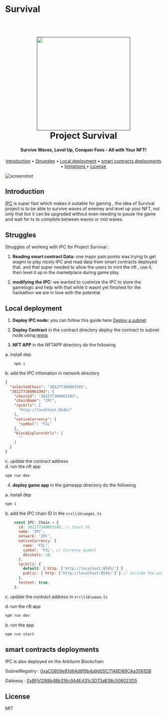 # Survival
 

  
<h1 align="center">
  <br>
  <a href=""><img src="https://blogger.googleusercontent.com/img/b/R29vZ2xl/AVvXsEhpP08WXrpiC7unhN0oDo8qp_DUua5vDX9MPHLrMF54imsowsaIu3-deazJ3TBUkHFTjEGJc6MGm6QA7aftuWdffOVzOug4gBpEacGKm6ACAkXoPFXQPzXedJmZwyj8XlXrBfaHR0yRUr-fYlqk5nAXJGx4m4fSffogKzWsnomYyWqL0-9B0xzh8NqtDW8/s960/our%20Goal.png" width="300"></a>
  <br>
  Project Survival 
  <br>
</h1>

<h4 align="center">Survive Waves, Level Up, Conquer Foes - All with Your NFT!</h4>

<p align="center">
  <a href="#introduction">Introduction</a> •
  <a href="#struggles">Struggles</a> •
  <a href="#local-deployment">Local deployment</a> •
  <a href="#smart-contracts-deployments">smart contracts deployments</a> •
  <a href="#limitations">limitations </a> •
  <a href="#license">License</a>
</p>

![screenshot](https://blogger.googleusercontent.com/img/b/R29vZ2xl/AVvXsEieZPalAwowt-sB2JqWU8IjnFUfnx8I-shXaq03tyJWBSq5JoFikYlz38_YZPlUf99c4Sg2x30ZJdlSFAHkkMib9KICO8lJzeiFr4e3wFRB1Pg5vJfip0uRGzpgZx96RxnHoSW5Hx2M0lUXX1gUXv6YO4-NMEUGfvAwp6j2smnrFYYbdw90npaDPwfXZwQ/s1000/Untitled-1-Recovered.png)

## Introduction 

[IPC](https://docs.ipc.space/) is super fast which makes it suitable for gaming , the idea of Survival project is to be able to survive waves of enemey and level up your NFT, not only that but it can be upgraded without even needing to pause the game and wait for tx to complete between waves or mid waves. 

## Struggles

Struggles of working with IPC for Project Survival :

1. **Reading smart contract Data:** one major pain points was trying to get wagmi to play nicely IPC and read data from smart contracts deployed that. and that super needed to allow the users to mint the nft , use it, then level it up in the marketplace during game play. 

2. **modifying the IPC:** we wanted to custmize the IPC to store the gamelogic and help with that while it wasnt yet finished for the hackathon we are in love with the potential 


## Local deployment

1. **Deploy IPC node:** you can follow this guide here [Deploy a subnet](https://docs.ipc.space/quickstarts/deploy-a-subnet)

2. **Deploy Contract** in the contract directory deploy the contract to subnet node using [remix](https://remix.ethereum.org/)

3. **NFT APP** in the NFTAPP directory do the following

a. install dep

  ```bash
      npm i
  ```

b. add the IPC infomation in network directory  

  ```json
  {
    "selectedChain": "381277380063393",
    "381277380063393": {
      "chainId": "381277380063393",
      "chainName": "IPC",
      "rpcUrls": [
        "http://localhost:8545/"
      ],
      "nativeCurrency": {
        "symbol": "FIL"
      },
      "blockExplorerUrls": [
        ""
      ]
    }
  }
  ```
c. update the contract address  
d. run the nft app 

```bash
npm run dev
```

  
4. **deploy game app** in the gameapp directory do the following

a. install dep

  ```bash
  npm i
  ```

b. add the IPC chain ID in the `src\lib\wagmi.ts`

```js
    const IPC: Chain = {
      id: 381277380063393, // Chain ID
      name: 'IPC',
      network: 'IPC',
      nativeCurrency: {
        name: 'FIL',
        symbol: 'FIL', // Currency Symbol
        decimals: 18,
      },
      rpcUrls: {
        default: { http: ['http://localhost:8545/'] } ,
        public: { http: ['http://localhost:8545/'] } // Include the public key if required by the Chain type
      },
      testnet: true,
    };
  ```
  c. update the contract address  in `src\lib\wawa.ts`
    
  d. run the nft app 

```bash
npm run dev
```
b. run the app 

```bash
npm run start
```


## smart contracts deployments 

IPC is also deployed on the Arbiturm Blockchain 

SubnetRegistry : [0xaC0809e81d84d9f9b4a9d05C71A8D89CAa3561DB](https://sepolia.arbiscan.io/address/0xaC0809e81d84d9f9b4a9d05C71A8D89CAa3561DB) 


Gateway : [0xBFb1288b4Bb316c9A4E431c3D73aB38c508023D5](https://sepolia.arbiscan.io/address/0xBFb1288b4Bb316c9A4E431c3D73aB38c508023D5) 



## License

MIT
